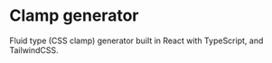 # Clamp generator

Fluid type (CSS clamp) generator built in React with TypeScript, and TailwindCSS.
